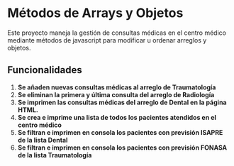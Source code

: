 # Métodos de Arrays y Objetos

Este proyecto maneja la gestión de consultas médicas en el centro médico mediante
métodos de javascript para modificar u ordenar arreglos y objetos.

## Funcionalidades

1. **Se añaden nuevas consultas médicas al arreglo de Traumatología**
2. **Se eliminan la primera y última consulta del arreglo de Radiología**
3. **Se imprimen las consultas médicas del arreglo de Dental en la página HTML.**
4. **Se crea e imprime una lista de todos los pacientes atendidos en el centro médico**
5. **Se filtran e imprimen en consola los pacientes con previsión ISAPRE de la lista Dental**
6. **Se filtran e imprimen en consola los pacientes con previsión FONASA de la lista Traumatología**